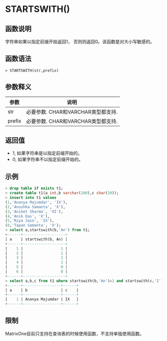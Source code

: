 # **STARTSWITH()**

## **函数说明**

字符串如果以指定前缀开始返回1， 否则则返回0。该函数是对大小写敏感的。

## **函数语法**

```
> STARTSWITH(str,prefix)
```
## **参数释义**
|  参数   | 说明  |
|  ----  | ----  |
| str | 必要参数.  CHAR和VARCHAR类型都支持. |
| prefix | 必要参数.  CHAR和VARCHAR类型都支持. |

## **返回值**
* 1, 如果字符串是以指定前缀开始的。
* 0, 如果字符串不以指定前缀开始的。

## **示例**

```sql
> drop table if exists t1;
> create table t1(a int,b varchar(100),c char(20));
> insert into t1 values
(1,'Ananya Majumdar', 'IX'),
(2,'Anushka Samanta', 'X'),
(3,'Aniket Sharma', 'XI'),
(4,'Anik Das', 'X'),
(5,'Riya Jain', 'IX'),
(6,'Tapan Samanta', 'X');
> select a,startswith(b,'An') from t1;
+------+-------------------+
| a    | startswith(b, An) |
+------+-------------------+
|    1 |                 1 |
|    2 |                 1 |
|    3 |                 1 |
|    4 |                 1 |
|    5 |                 0 |
|    6 |                 0 |
+------+-------------------+
> select a,b,c from t1 where startswith(b,'An')=1 and startswith(c,'I')=1;
+------+-----------------+------+
| a    | b               | c    |
+------+-----------------+------+
|    1 | Ananya Majumdar | IX   |
+------+-----------------+------+
```

## **限制**
MatrixOne目前只支持在查询表的时候使用函数，不支持单独使用函数。